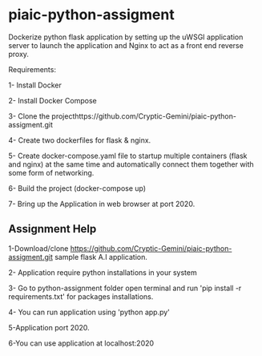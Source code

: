 # piaic-python-assigment
Dockerize python flask application by setting up the uWSGI application server to launch the application and Nginx to act as a front end reverse proxy.

Requirements:

1- Install Docker

2- Install Docker Compose

3- Clone the projecthttps://github.com/Cryptic-Gemini/piaic-python-assigment.git

4- Create two dockerfiles for flask & nginx.

5- Create docker-compose.yaml file to startup multiple containers (flask and nginx) at the same time and automatically connect them together with some form of networking.

6- Build the project (docker-compose up)

7- Bring up the Application in web browser at port 2020.


Assignment Help
-----------------------------------------------------------------------------------------------------------------------------
1-Download/clone https://github.com/Cryptic-Gemini/piaic-python-assigment.git sample flask A.I application.

2- Application require python installations in your system

3- Go to python-assignment folder open terminal and run 'pip install -r requirements.txt' for packages installations.

4- You can run application using 'python app.py'

5-Application port 2020.

6-You can use application at localhost:2020
